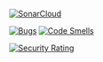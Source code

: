 [![SonarCloud](https://sonarcloud.io/images/project_badges/sonarcloud-white.svg)](https://sonarcloud.io/dashboard?id=BramHouben_energygrid-east-webapp)

[![Bugs](https://sonarcloud.io/api/project_badges/measure?project=BramHouben_energygrid-east-webapp&metric=bugs)](https://sonarcloud.io/dashboard?id=BramHouben_energygrid-east-webapp)
[![Code Smells](https://sonarcloud.io/api/project_badges/measure?project=BramHouben_energygrid-east-webapp&metric=code_smells)](https://sonarcloud.io/dashboard?id=BramHouben_energygrid-east-webapp)

[![Security Rating](https://sonarcloud.io/api/project_badges/measure?project=BramHouben_energygrid-east-webapp&metric=security_rating)](https://sonarcloud.io/dashboard?id=BramHouben_energygrid-east-webapp)

